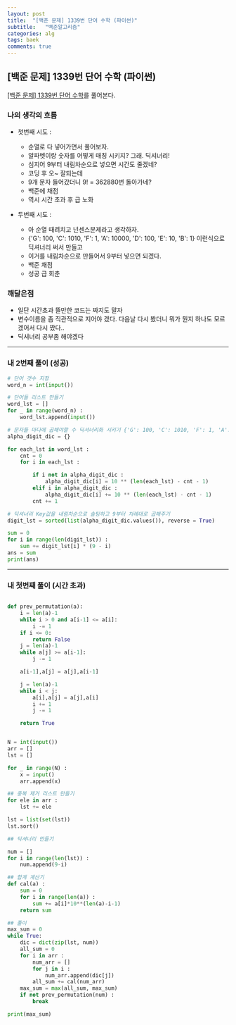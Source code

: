 ```yaml
---
layout: post
title:  "[백준 문제] 1339번 단어 수학 (파이썬)"
subtitle:   "백준알고리즘"
categories: alg
tags: baek
comments: true
---
```


## [백준 문제] 1339번 단어 수학 (파이썬)

[[백준 문제] 1339번 단어 수학](https://www.acmicpc.net/problem/1339)를 풀어본다.

### 나의 생각의 흐름
- 첫번째 시도 : 
    - 순열로 다 넣어가면서 풀어보자.
    - 알파벳이랑 숫자를 어떻게 매칭 시키지? 그래. 딕셔너리!
    - 심지어 9부터 내림차순으로 넣으면 시간도 줄겠네?
    - 코딩 후 오~ 잘되는데 
    - 9개 문자 들어갔더니 9! = 362880번 돌아가네? 
    - 백준에 채점 
    - 역시 시간 초과 후 급 노화

- 두번째 시도 : 
    - 아 순열 때려치고 넌센스문제라고 생각하자. 
    - {'G': 100, 'C': 1010, 'F': 1, 'A': 10000, 'D': 100, 'E': 10, 'B': 1} 이런식으로 딕셔너리 써서 만들고
    - 이거를 내림차순으로 만들어서 9부터 넣으면 되겠다.
    - 백준 채점
    - 성공 급 회춘

### 깨달은점
- 일단 시간초과 뜰만한 코드는 짜지도 말자
- 변수이름을 좀 직관적으로 지어야 겠다. 다음날 다시 봤더니 뭐가 뭔지 하나도 모르겠어서 다시 짰다..
- 딕셔너리 공부좀 해야겠다

---

### 내 2번째 풀이 (성공)
```python
# 단어 갯수 지정
word_n = int(input())

# 단어들 리스트 만들기
word_lst = []
for _ in range(word_n) :
    word_lst.append(input())

# 문자들 마다에 곱해야할 수 딕셔너리화 시키기 {'G': 100, 'C': 1010, 'F': 1, 'A': 10000, 'D': 100, 'E': 10, 'B': 1}
alpha_digit_dic = {}

for each_lst in word_lst :
    cnt = 0
    for i in each_lst :

        if i not in alpha_digit_dic :
            alpha_digit_dic[i] = 10 ** (len(each_lst) - cnt - 1)
        elif i in alpha_digit_dic :
            alpha_digit_dic[i] += 10 ** (len(each_lst) - cnt - 1)
        cnt += 1

# 딕셔너리 Key값을 내림차순으로 솔팅하고 9부터 차례대로 곱해주기
digit_lst = sorted(list(alpha_digit_dic.values()), reverse = True)

sum = 0
for i in range(len(digit_lst)) :
    sum += digit_lst[i] * (9 - i)
ans = sum
print(ans)
```

---


### 내 첫번째 풀이 (시간 초과)
```python

def prev_permutation(a):
    i = len(a)-1
    while i > 0 and a[i-1] <= a[i]:
        i -= 1
    if i <= 0:
        return False
    j = len(a)-1
    while a[j] >= a[i-1]:
        j -= 1

    a[i-1],a[j] = a[j],a[i-1]

    j = len(a)-1
    while i < j:
        a[i],a[j] = a[j],a[i]
        i += 1
        j -= 1

    return True


N = int(input())
arr = []
lst = []

for _ in range(N) :
    x = input()
    arr.append(x)

## 중복 제거 리스트 만들기
for ele in arr :
    lst += ele

lst = list(set(lst))
lst.sort()

## 딕셔너리 만들기

num = []
for i in range(len(lst)) :
    num.append(9-i)

## 합계 계산기
def cal(a) :
    sum = 0
    for i in range(len(a)) :
        sum += a[i]*10**(len(a)-i-1)
    return sum

## 풀이
max_sum = 0
while True:
    dic = dict(zip(lst, num))
    all_sum = 0
    for i in arr :
        num_arr = []
        for j in i :
            num_arr.append(dic[j])
        all_sum += cal(num_arr)
    max_sum = max(all_sum, max_sum)
    if not prev_permutation(num) :
        break

print(max_sum)
```
